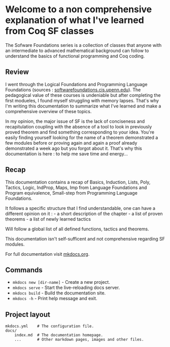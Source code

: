 # Welcome to a non comprehensive explanation of what I've learned from Coq SF classes 

The Sofware Foundations series is a collection of classes that anyone with an intermediate to advanced mathematical background can follow to understand the basics of functional programming and Coq coding.

## Review

I went through the Logical Foundations and Programming Language Foundations (sources : [softwarefoundations.cis.upenn.edu](https://softwarefoundations.cis.upenn.edu/)). The pedagogical value of these courses is undeniable but after completing the first modueles, I found myself struggling with memory lapses. That's why I'm writing this documentation to summarize what I've learned and make a comprehensive overview of these topics.

In my opinion, the major issue of SF is the lack of conciseness and recapitulation coupling with the absence of a tool to look in previously proved theorem and find something corresponding to your idea. You're easily finding yourself looking for the name of a theorem demonstrated a few modules before or proving again and again a proof already demonstrated a week ago but you forgot about it. That's why this documentation is here : to help me save time and energy...

## Recap

This documentation contains a recap of Basics, Induction, Lists, Poly, Tactics, Logic, IndProp, Maps, Imp from Language Foundations and Program equivalence, Small-step from Programming Language Foundations.

It follows a specific structure that I find understandable, one can have a different opinion on it :
    - a short description of the chapter 
    - a list of proven theorems 
    - a list of newly learned tactics

Will follow a global list of all defined functions, tactics and theorems.

This documentation isn't self-sufficent and not comprehensive regarding SF modules. 

For full documentation visit [mkdocs.org](https://www.mkdocs.org).

## Commands

* `mkdocs new [dir-name]` - Create a new project.
* `mkdocs serve` - Start the live-reloading docs server.
* `mkdocs build` - Build the documentation site.
* `mkdocs -h` - Print help message and exit.

## Project layout

    mkdocs.yml    # The configuration file.
    docs/
        index.md  # The documentation homepage.
        ...       # Other markdown pages, images and other files.
